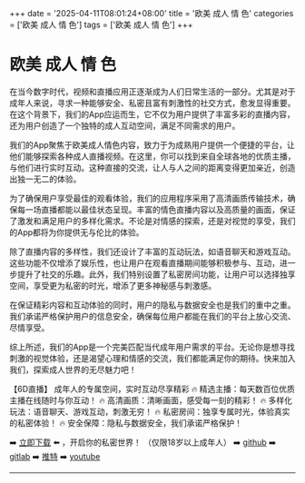 +++
date = '2025-04-11T08:01:24+08:00'
title = '欧美 成人 情 色'
categories = ['欧美 成人 情 色']
tags = ['欧美 成人 情 色']
+++

# 欧美 成人 情 色

在当今数字时代，视频和直播应用正逐渐成为人们日常生活的一部分。尤其是对于成年人来说，寻求一种能够安全、私密且富有刺激性的社交方式，愈发显得重要。在这个背景下，我们的App应运而生，它不仅为用户提供了丰富多彩的直播内容，还为用户创造了一个独特的成人互动空间，满足不同需求的用户。

我们的App聚焦于欧美成人情色内容，致力于为成熟用户提供一个便捷的平台，让他们能够探索各种成人直播视频。在这里，你可以找到来自全球各地的优质主播，与他们进行实时互动。这种直接的交流，让人与人之间的距离变得更加亲近，创造出独一无二的体验。

为了确保用户享受最佳的观看体验，我们的应用程序采用了高清画质传输技术，确保每一场直播都能以最佳状态呈现。丰富的情色直播内容以及高质量的画面，保证了激发和满足用户的多样化需求。不论是对情感的探索，还是对视觉的享受，我们的App都将为你提供无与伦比的体验。

除了直播内容的多样性，我们还设计了丰富的互动玩法，如语音聊天和游戏互动。这些功能不仅增添了娱乐性，也让用户在观看直播期间能够积极参与、互动，进一步提升了社交的乐趣。此外，我们特别设置了私密房间功能，让用户可以选择独享空间，享受更为私密的时光，增添了更多神秘感与刺激感。

在保证精彩内容和互动体验的同时，用户的隐私与数据安全也是我们的重中之重。我们承诺严格保护用户的信息安全，确保每位用户都能在我们的平台上放心交流、尽情享受。

综上所述，我们的App是一个完美匹配当代成年用户需求的平台。无论你是想寻找刺激的视觉体验，还是渴望心理和情感的交流，我们都能满足你的期待。快来加入我们，探索成人世界的无尽魅力吧！

【6D直播】
成年人的专属空间，实时互动尽享精彩
🔥 精选主播：每天数百位优质主播在线随时与你互动！
🔥 高清画质：清晰画面，感受每一刻的精彩！
🔥 多样化玩法：语音聊天、游戏互动，刺激无穷！
🔥 私密房间：独享专属时光，体验真实的私密体验！
🔥 安全保障：隐私与数据安全，我们承诺严格保护！

➡️ [立即下载](https://down123.s3.ap-east-1.amazonaws.com/down/down.html?channelCode=blog) ⬅️ ，开启你的私密世界！ （仅限18岁以上成年人）
➡️ [github](https://aldult-live.github.io/)
➡️ [gitlab](https://seo-09598d.gitlab.io/)
➡️ [推特](https://x.com/wegame33)
➡️ [youtube](https://www.youtube.com/@6Dlive)

---
